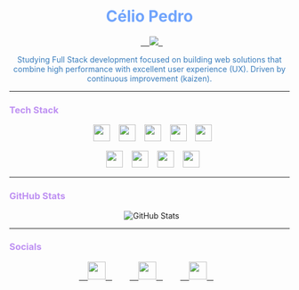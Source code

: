 <h1 align="center" style="color: #70A4FC;">Célio Pedro</h1>

<p align="center">
  <a href="https://github.com/DenverCoder1/readme-typing-svg">
    <img src="https://readme-typing-svg.demolab.com/?lines=Full-stack%20web%20and%20app%20developer;Experienced%20UI%2FUX%20Designer;Always%20learning%20new%20things&font=Fira%20Code&center=true&width=440&height=45&color=BE90F2&vCenter=true&pause=1000&size=22" />
  </a>
</p>

<p align="center" style="color: #387CBC;">
Studying Full Stack development focused on building web solutions that combine high performance with excellent user experience (UX). Driven by continuous improvement (kaizen).
</p>

---

<h3 style="color: #BE90F2;">Tech Stack</h3>

<p align="center">
    <img src="https://cdn.jsdelivr.net/gh/devicons/devicon/icons/html5/html5-original.svg" width="30" /> 
  <img src="https://cdn.jsdelivr.net/gh/devicons/devicon/icons/css3/css3-original.svg" width="30" /> 
  <img src="https://cdn.jsdelivr.net/gh/devicons/devicon/icons/javascript/javascript-original.svg" width="30" /> 
  <img src="https://cdn.jsdelivr.net/gh/devicons/devicon/icons/react/react-original.svg" width="30" /> 
  <img src="https://cdn.jsdelivr.net/gh/devicons/devicon/icons/nodejs/nodejs-original.svg" width="30" /> 
</p>

<p align="center">
    <img src="https://cdn.jsdelivr.net/gh/devicons/devicon/icons/java/java-original.svg" width="30" /> 
  <img src="https://cdn.jsdelivr.net/gh/devicons/devicon/icons/spring/spring-original.svg" width="30" /> 
  <img src="https://cdn.jsdelivr.net/gh/devicons/devicon/icons/mysql/mysql-original.svg" width="30" /> 
  <img src="https://cdn.jsdelivr.net/gh/devicons/devicon/icons/azure/azure-original.svg" width="30" /> 
</p>

---

<h3 style="color: #BE90F2;">GitHub Stats</h3>

<p align="center">
  <img src="https://github-readme-stats.vercel.app/api?username=CelioPedro&show_icons=true&theme=dark&hide_border=true&count_private=true&title_color=BE90F2&icon_color=BE90F2&text_color=387CBC&bg_color=1E1E1E" alt="GitHub Stats" />
</p>

---

<h3 style="color: #BE90F2;">Socials</h3>

<p align="center">
  <a href="https://www.linkedin.com/in/seu-perfil" title="LinkedIn">
    <img width="32px" src="https://cdn.jsdelivr.net/gh/devicons/devicon/icons/linkedin/linkedin-original.svg" />
  </a>
  &#8287;&#8287;&#8287;
  <a href="https://twitter.com/seu-usuario" title="X (Twitter)">
    <img width="32px" src="https://www.svgrepo.com/show/475689/twitter-color.svg" />
  </a>
  &#8287;&#8287;&#8287;
  <a href="https://discord.gg/seu-servidor" title="Discord">
    <img width="32px" src="https://cdn.jsdelivr.net/gh/devicons/devicon/icons/discord/discord-original.svg" />
  </a>
  &#8287;&#8287;&#8287;
</p>
